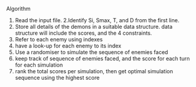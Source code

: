 Algorithm
1. Read the input file.
2.Identify Si, Smax, T, and D from the first line.
3. Store all details of the demons in a suitable data structure.
data structure will include the scores, and the 4 constraints.
4. Refer to each enemy using indexes
5. have a look-up for each enemy to its index
6. Use a randomiser to simulate the sequence of enemies faced
7. keep track of  sequence of enemies faced, and the score for each turn for each simulation 
8. rank the total scores per simulation, then get optimal simulation sequence using the highest score
